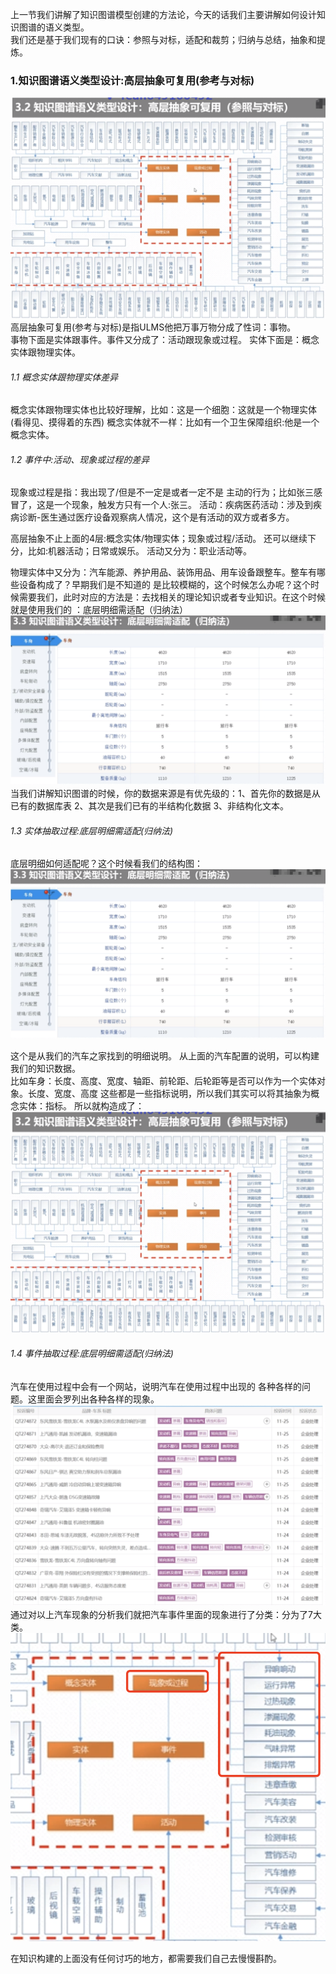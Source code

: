 

上一节我们讲解了知识图谱模型创建的方法论，今天的话我们主要讲解如何设计知识图谱的语义类型。  
我们还是基于我们现有的口诀：参照与对标，适配和裁剪；归纳与总结，抽象和提炼。  

### 1.知识图谱语义类型设计:高层抽象可复用(参考与对标)
  ![](../images/20.png) 
  高层抽象可复用(参考与对标)是指ULMS他把万事万物分成了性词：事物。  
事物下面是实体跟事件。事件又分成了：活动跟现象或过程。 实体下面是：概念实体跟物理实体。
###### 1.1 概念实体跟物理实体差异
概念实体跟物理实体也比较好理解，比如：这是一个细胞：这就是一个物理实体(看得见、摸得着的东西)
概念实体就不一样：比如有一个卫生保障组织:他是一个概念实体。

###### 1.2 事件中:活动、现象或过程的差异
   现象或过程是指：我出现了/但是不一定是或者一定不是 主动的行为；比如张三感冒了，这是一个现象，触发方只有一个人:张三。
   活动：疾病医药活动：涉及到疾病诊断-医生通过医疗设备观察病人情况，这个是有活动的双方或者多方。

高层抽象不止上面的4层:概念实体/物理实体；现象或过程/活动。  还可以继续下分，比如:机器活动；日常或娱乐。
活动又分为：职业活动等。


   物理实体中又分为：汽车能源、养护用品、装饰用品、用车设备跟整车。整车有哪些设备构成了？早期我们是不知道的
是比较模糊的，这个时候怎么办呢？这个时候需要我们，此时对应的方法是：去找相关的理论知识或者专业知识。在这个时候就是使用我们的
：底层明细需适配（归纳法）
  ![](../images/21.png)   
  当我们讲解知识图谱的时候，你的数据来源是有优先级的：1、首先你的数据是从已有的数据库表 2、其次是我们已有的半结构化数据
   3、非结构化文本。  
   
###### 1.3 实体抽取过程:底层明细需适配(归纳法)
  底层明细如何适配呢？这个时候看我们的结构图：
  ![](../images/21.png)   
  
  这个是从我们的汽车之家找到的明细说明。 从上面的汽车配置的说明，可以构建我们的知识数据。  
  比如车身：长度、高度、宽度、轴距、前轮距、后轮距等是否可以作为一个实体对象。长度、宽度、高度
  这些都是一些指标说明，所以我们其实可以将其抽象为概念实体：指标。 所以就构造成了： 
   ![](../images/20.png) 

###### 1.4 事件抽取过程:底层明细需适配(归纳法)
   汽车在使用过程中会有一个网站，说明汽车在使用过程中出现的 各种各样的问题。这里面会罗列出各种各样的现象。 
  ![](../images/22.png)  
   通过对以上汽车现象的分析我们就把汽车事件里面的现象进行了分类：分为了7大类。
  ![](../images/23.png)  
  
 在知识构建的上面没有任何讨巧的地方，都需要我们自己去慢慢斟酌。
  

   
      

  

